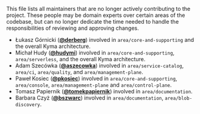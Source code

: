 This file lists all maintainers that are no longer actively contributing to the project. These people may be domain experts over certain areas of the codebase, but can no longer dedicate the time needed to handle the responsibilities of reviewing and approving changes.

* Łukasz Górnicki (**[@derberg](https://github.com/derberg)**) involved in `area/core-and-supporting` and the overall Kyma architecture.
* Michał Hudy (**[@hudymi](https://github.com/hudymi)**) involved in `area/core-and-supporting`, `area/serverless`, and the overall Kyma architecture.
* Adam Szecówka (**[@aszecowka](https://github.com/aszecowka)**) involved in `area/service-catalog`, `area/ci`, `area/quality`, and `area/management-plane`.
* Paweł Kosiec (**[@pkosiec](https://github.com/pkosiec)**) involved in `area/core-and-supporting`, `area/console`, `area/management-plane` and `area/control-plane`.
* Tomasz Papiernik (**[@tomekpapiernik](https://github.com/tomekpapiernik)**) involved in `area/documentation`.
* Barbara Czyż (**[@bszwarc](https://github.com/bszwarc)**) involved in `area/documentation`, `area/blob-discovery`.
